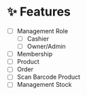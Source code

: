 # ✨ Features
- [ ] Management Role
    - [ ] Cashier
    - [ ] Owner/Admin
- [ ] Membership
- [ ] Product
- [ ] Order
- [ ] Scan Barcode Product
- [ ] Management Stock
